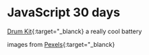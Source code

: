 # JavaScript 30 days

[Drum Kit](https://rodrigues19.github.io/-JavaScript-30-Day-Challenge/01-DrumKit/){:target="_blanck} a really cool battery

images from [Pexels](https://www.pexels.com/pt-br/){:target="_blanck}
